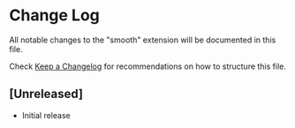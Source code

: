 # Change Log

All notable changes to the "smooth" extension will be documented in this file.

Check [Keep a Changelog](http://keepachangelog.com/) for recommendations on how to structure this file.

## [Unreleased]

- Initial release
